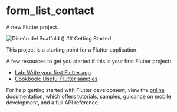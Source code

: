 # form_list_contact

A new Flutter project.

<img src="https://flutter.github.io/assets-for-api-docs/assets/material/scaffold_bottom_app_bar.png" alt="Diseño del Scaffold"/>
()
## Getting Started

This project is a starting point for a Flutter application.

A few resources to get you started if this is your first Flutter project:

- [Lab: Write your first Flutter app](https://docs.flutter.dev/get-started/codelab)
- [Cookbook: Useful Flutter samples](https://docs.flutter.dev/cookbook)

For help getting started with Flutter development, view the
[online documentation](https://docs.flutter.dev/), which offers tutorials,
samples, guidance on mobile development, and a full API reference.

